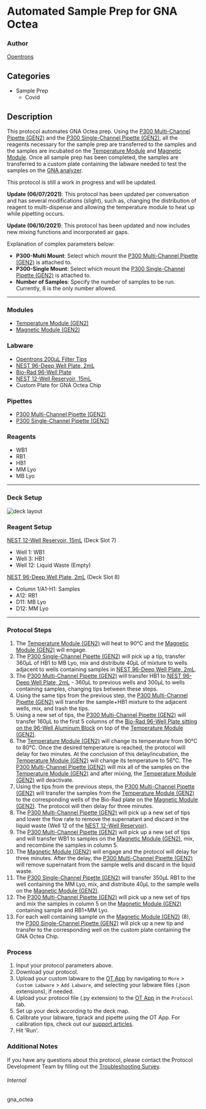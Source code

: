 # Automated Sample Prep for GNA Octea

### Author
[Opentrons](https://opentrons.com/)

## Categories
* Sample Prep
	* Covid

## Description
This protocol automates GNA Octea prep. Using the [P300 Multi-Channel Pipette (GEN2)](https://shop.opentrons.com/collections/ot-2-pipettes/products/8-channel-electronic-pipette) and the [P300 Single-Channel Pipette (GEN2)](https://shop.opentrons.com/collections/ot-2-pipettes/products/single-channel-electronic-pipette), all the reagents necessary for the sample prep are transferred to the samples and the samples are incubated on the [Temperature Module](https://shop.opentrons.com/collections/hardware-modules/products/tempdeck) and [Magnetic Module](https://shop.opentrons.com/collections/hardware-modules/products/magdeck). Once all sample prep has been completed, the samples are transferred to a custom plate containing the labware needed to test the samples on the [GNA analyzer](https://www.gna-bio.com/products/).

This protocol is still a work in progress and will be updated.

**Update (06/07/2021)**: This protocol has been updated per conversation and has several modifications (slight), such as, changing the distribution of reagent to multi-dispense and allowing the temperature module to heat up while pipetting occurs.

**Update (06/10/2021)**: This protocol has been updated and now includes new mixing functions and incorporated air gaps.

Explanation of complex parameters below:
* **P300-Multi Mount**: Select which mount the [P300 Multi-Channel Pipette (GEN2)](https://shop.opentrons.com/collections/ot-2-pipettes/products/8-channel-electronic-pipette) is attached to.
* **P300-Single Mount**: Select which mount the [P300 Single-Channel Pipette (GEN2)](https://shop.opentrons.com/collections/ot-2-pipettes/products/single-channel-electronic-pipette) is attached to.
* **Number of Samples**: Specify the number of samples to be run. Currently, 8 is the only number allowed.


---

### Modules
* [Temperature Module (GEN2)](https://shop.opentrons.com/collections/hardware-modules/products/tempdeck)
* [Magnetic Module (GEN2)](https://shop.opentrons.com/collections/hardware-modules/products/magdeck)

### Labware
* [Opentrons 200µL Filter Tips](https://shop.opentrons.com/collections/opentrons-tips/products/opentrons-200ul-filter-tips)
* [NEST 96-Deep Well Plate, 2mL](https://shop.opentrons.com/collections/verified-labware/products/nest-0-2-ml-96-well-deep-well-plate-v-bottom)
* [Bio-Rad 96-Well Plate](https://labware.opentrons.com/biorad_96_wellplate_200ul_pcr?category=wellPlate)
* [NEST 12-Well Reservoir, 15mL](https://shop.opentrons.com/collections/verified-labware/products/nest-12-well-reservoir-15-ml)
* Custom Plate for GNA Octea Chip

### Pipettes
* [P300 Multi-Channel Pipette (GEN2)](https://shop.opentrons.com/collections/ot-2-pipettes/products/8-channel-electronic-pipette)
* [P300 Single-Channel Pipette (GEN2)](https://shop.opentrons.com/collections/ot-2-pipettes/products/single-channel-electronic-pipette)

### Reagents
* WB1
* RB1
* HB1
* MM Lyo
* MB Lyo

---

### Deck Setup
![deck layout](https://opentrons-protocol-library-website.s3.amazonaws.com/custom-README-images/gna_octea/gna_deck_layout.png)

### Reagent Setup
[NEST 12-Well Reservoir, 15mL](https://shop.opentrons.com/collections/verified-labware/products/nest-12-well-reservoir-15-ml) (Deck Slot 7)
* Well 1: WB1
* Well 3: HB1
* Well 12: Liquid Waste (Empty)

[NEST 96-Deep Well Plate, 2mL](https://shop.opentrons.com/collections/verified-labware/products/nest-0-2-ml-96-well-deep-well-plate-v-bottom) (Deck Slot 8)
* Column 1/A1-H1: Samples
* A12: RB1
* D11: MB Lyo
* D12: MM Lyo

---

### Protocol Steps
1. The [Temperature Module (GEN2)](https://shop.opentrons.com/collections/hardware-modules/products/tempdeck) will heat to 90°C and the [Magnetic Module (GEN2)](https://shop.opentrons.com/collections/hardware-modules/products/magdeck) will engage.
2. The [P300 Single-Channel Pipette (GEN2)](https://shop.opentrons.com/collections/ot-2-pipettes/products/single-channel-electronic-pipette) will pick up a tip, transfer 360µL of HB1 to MB Lyo, mix and distribute 40µL of mixture to wells adjacent to wells containing samples in [NEST 96-Deep Well Plate, 2mL](https://shop.opentrons.com/collections/verified-labware/products/nest-0-2-ml-96-well-deep-well-plate-v-bottom).
3. The [P300 Multi-Channel Pipette (GEN2)](https://shop.opentrons.com/collections/ot-2-pipettes/products/8-channel-electronic-pipette) will transfer HB1 to [NEST 96-Deep Well Plate, 2mL](https://shop.opentrons.com/collections/verified-labware/products/nest-0-2-ml-96-well-deep-well-plate-v-bottom) - 360µL to previous wells and 300µL to wells containing samples, changing tips between these steps.
4. Using the same tips from the previous step, the [P300 Multi-Channel Pipette (GEN2)](https://shop.opentrons.com/collections/ot-2-pipettes/products/8-channel-electronic-pipette) will transfer the sample+HB1 mixture to the adjacent wells, mix, and trash the tips.
5. Using a new set of tips, the [P300 Multi-Channel Pipette (GEN2)](https://shop.opentrons.com/collections/ot-2-pipettes/products/8-channel-electronic-pipette) will transfer 160µL to the first 5 columns of the [Bio-Rad 96-Well Plate sitting on the 96-Well Aluminum Block](https://labware.opentrons.com/opentrons_96_aluminumblock_biorad_wellplate_200ul?category=aluminumBlock) on top of the [Temperature Module (GEN2)](https://shop.opentrons.com/collections/hardware-modules/products/tempdeck).
6. The [Temperature Module (GEN2)](https://shop.opentrons.com/collections/hardware-modules/products/tempdeck) will change its temperature from 90°C to 80°C. Once the desired temperature is reached, the protocol will delay for two minutes. At the conclusion of this delay/incubation, the [Temperature Module (GEN2)](https://shop.opentrons.com/collections/hardware-modules/products/tempdeck) will change its temperature to 56°C. The [P300 Multi-Channel Pipette (GEN2)](https://shop.opentrons.com/collections/ot-2-pipettes/products/8-channel-electronic-pipette) will mix all of the samples on the [Temperature Module (GEN2)](https://shop.opentrons.com/collections/hardware-modules/products/tempdeck) and after mixing, the [Temperature Module (GEN2)](https://shop.opentrons.com/collections/hardware-modules/products/tempdeck) will deactivate.
7. Using the tips from the previous steps, the [P300 Multi-Channel Pipette (GEN2)](https://shop.opentrons.com/collections/ot-2-pipettes/products/8-channel-electronic-pipette) will transfer the samples from the [Temperature Module (GEN2)](https://shop.opentrons.com/collections/hardware-modules/products/tempdeck) to the corresponding wells of the Bio-Rad plate on the [Magnetic Module (GEN2)](https://shop.opentrons.com/collections/hardware-modules/products/magdeck). The protocol will then delay for three minutes.
8. The [P300 Multi-Channel Pipette (GEN2)](https://shop.opentrons.com/collections/ot-2-pipettes/products/8-channel-electronic-pipette) will pick up a new set of tips and lower the flow rate to remove the supernatant and discard in the liquid waste (Well 12 of the [NEST 12-Well Reservoir](https://shop.opentrons.com/collections/verified-labware/products/nest-12-well-reservoir-15-ml)).
9. The [P300 Multi-Channel Pipette (GEN2)](https://shop.opentrons.com/collections/ot-2-pipettes/products/8-channel-electronic-pipette) will pick up a new set of tips and will transfer WB1 to samples on the [Magnetic Module (GEN2)](https://shop.opentrons.com/collections/hardware-modules/products/magdeck), mix, and recombine the samples in column 5.
10. The [Magnetic Module (GEN2)](https://shop.opentrons.com/collections/hardware-modules/products/magdeck) will engage and the protocol will delay for three minutes. After the delay, the [P300 Multi-Channel Pipette (GEN2)](https://shop.opentrons.com/collections/ot-2-pipettes/products/8-channel-electronic-pipette) will remove supernatant from the sample wells and discard in the liquid waste.
11. The [P300 Single-Channel Pipette (GEN2)](https://shop.opentrons.com/collections/ot-2-pipettes/products/single-channel-electronic-pipette) will transfer 350µL RB1 to the well containing the MM Lyo, mix, and distribute 40µL to the sample wells on the [Magnetic Module (GEN2)](https://shop.opentrons.com/collections/hardware-modules/products/magdeck).
12. The [P300 Multi-Channel Pipette (GEN2)](https://shop.opentrons.com/collections/ot-2-pipettes/products/8-channel-electronic-pipette) will pick up a new set of tips and mix the samples in column 5 on the [Magnetic Module (GEN2)](https://shop.opentrons.com/collections/hardware-modules/products/magdeck) containing sample and RB1+MM Lyo.
13. For each well containing sample on the [Magnetic Module (GEN2)](https://shop.opentrons.com/collections/hardware-modules/products/magdeck) (8), the [P300 Single-Channel Pipette (GEN2)](https://shop.opentrons.com/collections/ot-2-pipettes/products/single-channel-electronic-pipette) will pick up a new tip and transfer to the corresponding well on the custom plate containing the GNA Octea Chip.


### Process
1. Input your protocol parameters above.
2. Download your protocol.
3. Upload your custom labware to the [OT App](https://opentrons.com/ot-app) by navigating to `More` > `Custom Labware` > `Add Labware`, and selecting your labware files (.json extensions), if needed.
4. Upload your protocol file (.py extension) to the [OT App](https://opentrons.com/ot-app) in the `Protocol` tab.
5. Set up your deck according to the deck map.
6. Calibrate your labware, tiprack and pipette using the OT App. For calibration tips, check out our [support articles](https://support.opentrons.com/en/collections/1559720-guide-for-getting-started-with-the-ot-2).
7. Hit 'Run'.

### Additional Notes
If you have any questions about this protocol, please contact the Protocol Development Team by filling out the [Troubleshooting Survey](https://protocol-troubleshooting.paperform.co/).

###### Internal
gna_octea

